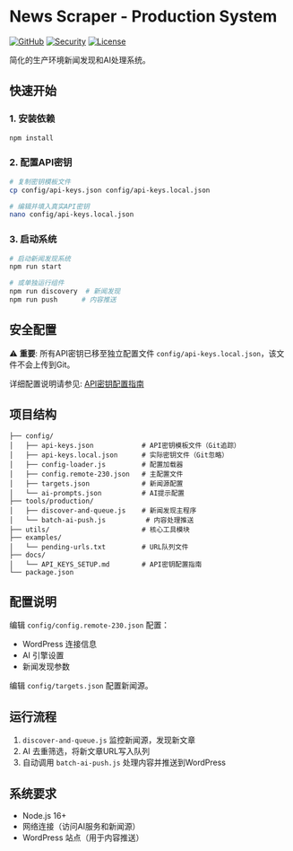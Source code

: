# News Scraper - Production System

[![GitHub](https://img.shields.io/badge/GitHub-squarefw%2Fnewsscraper-blue?logo=github)](https://github.com/squarefw/newsscraper)
[![Security](https://img.shields.io/badge/Security-API%20Keys%20Protected-green?logo=shield)](docs/API_KEYS_SETUP.md)
[![License](https://img.shields.io/badge/License-MIT-yellow)](LICENSE)

简化的生产环境新闻发现和AI处理系统。

## 快速开始

### 1. 安装依赖
```bash
npm install
```

### 2. 配置API密钥
```bash
# 复制密钥模板文件
cp config/api-keys.json config/api-keys.local.json

# 编辑并填入真实API密钥
nano config/api-keys.local.json
```

### 3. 启动系统
```bash
# 启动新闻发现系统
npm run start

# 或单独运行组件
npm run discovery  # 新闻发现
npm run push      # 内容推送
```

## 安全配置

⚠️ **重要**: 所有API密钥已移至独立配置文件 `config/api-keys.local.json`，该文件不会上传到Git。

详细配置说明请参见: [API密钥配置指南](docs/API_KEYS_SETUP.md)

## 项目结构

```
├── config/
│   ├── api-keys.json            # API密钥模板文件（Git追踪）
│   ├── api-keys.local.json      # 实际密钥文件（Git忽略）
│   ├── config-loader.js         # 配置加载器
│   ├── config.remote-230.json   # 主配置文件
│   ├── targets.json             # 新闻源配置
│   └── ai-prompts.json          # AI提示配置
├── tools/production/
│   ├── discover-and-queue.js    # 新闻发现主程序
│   └── batch-ai-push.js          # 内容处理推送
├── utils/                       # 核心工具模块
├── examples/
│   └── pending-urls.txt         # URL队列文件
├── docs/
│   └── API_KEYS_SETUP.md        # API密钥配置指南
└── package.json
```

## 配置说明

编辑 `config/config.remote-230.json` 配置：
- WordPress 连接信息
- AI 引擎设置 
- 新闻发现参数

编辑 `config/targets.json` 配置新闻源。

## 运行流程

1. `discover-and-queue.js` 监控新闻源，发现新文章
2. AI 去重筛选，将新文章URL写入队列
3. 自动调用 `batch-ai-push.js` 处理内容并推送到WordPress

## 系统要求

- Node.js 16+
- 网络连接（访问AI服务和新闻源）
- WordPress 站点（用于内容推送）
